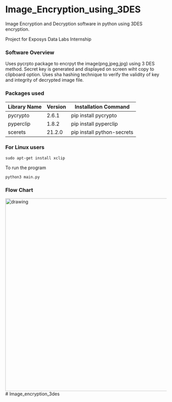 # Image_Encryption_using_3DES
Image Encryption and Decryption software in python using 3DES encryption.

Project for Exposys Data Labs Internship

### Software Overview
Uses pycrpto package to encrpyt the image(png,jpeg,jpg) using 3 DES method.
Secret key is generated and displayed on screen wiht copy to clipboard option.
Uses sha hashing technique to verify the validity of key and integrity of decrypted image file.

### Packages used

| Library Name | Version | Installation Command       |
|--------------|---------|----------------------------|
| pycrypto     | 2.6.1   | pip install pycrypto       |
| pyperclip    | 1.8.2   | pip install pyperclip      |
| scerets      | 21.2.0  | pip install python-secrets |

### For Linux users
```
sudo apt-get install xclip
```

To run the program 
```
python3 main.py
```

### Flow Chart
<img src="https://user-images.githubusercontent.com/55268054/123859504-5b6ef780-d942-11eb-9f43-66db5c6f550b.png" alt="drawing" width="600"/>
# Image_encryption_3des
